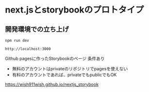 # next.jsとstorybookのプロトタイプ

## 開発環境での立ち上げ

```
npm run dev
```

```
http://localhost:3000
```

[Github pagesに作ったStorybookのページ]:https://wish911wish.github.io/nextjs_storybook

Github pagesに作ったStorybookのページ
条件あり
- 無料のアカウントはprivateのリポジトリでpagesを使えない
- 有料のアカウントであれば、privateでもpublicでもOK

<https://wish911wish.github.io/nextjs_storybook>
